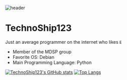 ![header](https://capsule-render.vercel.app/api?type=wave&color=gradient&height=300&section=footer&text=capsule%20render&fontSize=90)
# TechnoShip123
Just an average programmer on the internet who likes `E`
- Member of the MDSP group
- Favorite OS: Debian
- Main Programming Language: Python


[![TechnoShip123's GitHub stats](https://github-readme-stats.vercel.app/api?username=TechnoShip123&count_private=true&show_icons=true&theme=calm)](https://github.com/technoship123/github-readme-stats)
[![Top Langs](https://github-readme-stats.vercel.app/api/top-langs/?username=TechnoShip123&count_private=true&theme=calm)](https://github.com/technoship123/github-readme-stats)

<!--
**TechnoShip123/TechnoShip123** is a ✨ _special_ ✨ repository because its `README.md` (this file) appears on your GitHub profile.

